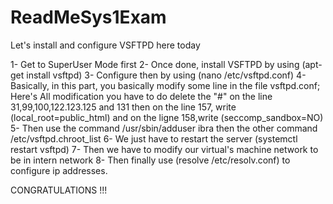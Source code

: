 # ReadMeSys1Exam

Let's install and configure VSFTPD here today

1- Get to SuperUser Mode first 
2- Once done, install VSFTPD by using (apt-get install vsftpd)
3- Configure then by using (nano /etc/vsftpd.conf)
4- Basically, in this part, you basically modify some line in the file vsftpd.conf;
    Here's All modification you have to do
        delete the "#" on the line 31,99,100,122.123.125 and 131
        then on the line 157, write (local_root=public_html) and on the ligne 158,write (seccomp_sandbox=NO)
5- Then use the command /usr/sbin/adduser ibra
    then the other command /etc/vsftpd.chroot_list
6- We just have to restart the server (systemctl restart vsftpd)
7- Then we have to modify our virtual's machine network to be in intern network
8- Then finally use (resolve /etc/resolv.conf) to configure ip addresses.

CONGRATULATIONS !!!